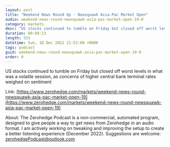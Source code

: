```yaml
---
layout: post
title: "Weekend News Round Up - Newsquawk Asia-Pac Market Open"
audio: weekend-news-round-newsquawk-asia-pac-market-open-19-0
category: markets
desc: "US stocks continued to tumble on Friday but closed off worst levels in what was a volatile session, as concerns of higher central bank terminal rates weighed on sentiment"
duration: 00:09:13
length: 553
datetime: Sun, 18 Dec 2022 21:52:00 +0000
tags: podcast
guid: weekend-news-round-newsquawk-asia-pac-market-open-19-0
order: 0
---
```

US stocks continued to tumble on Friday but closed off worst levels in what was a volatile session, as concerns of higher central bank terminal rates weighed on sentiment

Link: [https://www.zerohedge.com/markets/weekend-news-round-newsquawk-asia-pac-market-open-19](https://www.zerohedge.com/markets/weekend-news-round-newsquawk-asia-pac-market-open-19)

About: The Zerohedge Podcast is a non-commercial, automated program, designed to give people a way to get news from Zerohedge in an audio format.  I am actively working on tweaking and improving the setup to create a better listening experience (December 2022).  Suggestions are welcome: [zerohedgePodcast@outlook.com](mailto:zerohedgePodcast@outlook.com)